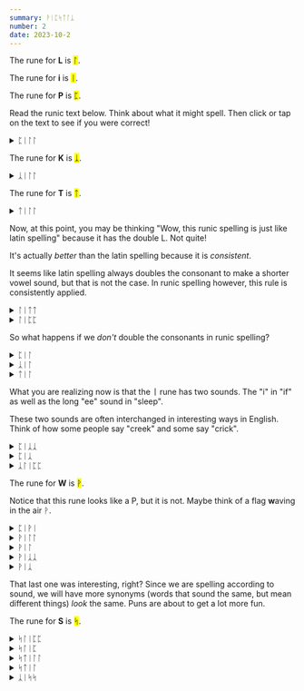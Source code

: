 ```yaml
---
summary: ᚹᛁᛈᛋᛏᛚᛣ
number: 2
date: 2023-10-2
---
```


The rune for <strong>L</strong> is <mark>ᛚ</mark>.

The rune for <strong>i</strong> is <mark>ᛁ</mark>.

The rune for <strong>P</strong> is <mark>ᛈ</mark>.

Read the runic text below. Think about what it might spell. Then click or tap on the text to see if you were correct!

<details>
    <summary>ᛈᛁᛚᛚ</summary>
    <p>pill</p>
</details>

The rune for <strong>K</strong> is <mark>ᛣ</mark>.

<details>
    <summary>ᛣᛁᛚᛚ</summary>
    <p>kill</p>
</details>

The rune for <strong>T</strong> is <mark>ᛏ</mark>.

<details>
    <summary>ᛏᛁᛚᛚ</summary>
    <p>till</p>
</details>

Now, at this point, you may be thinking "Wow, this runic spelling is just like latin spelling" because it has the double L. Not quite!

It's actually *better* than the latin spelling because it is *consistent*. 

It seems like latin spelling always doubles the consonant to make a shorter vowel sound, but that is not the case. In runic spelling however, this rule is consistently applied.

<details>
    <summary>ᛚᛁᛏᛏ</summary>
    <p>lit</p>
</details>

<details>
    <summary>ᛚᛁᛈᛈ</summary>
    <p>lip</p>
</details>

So what happens if we *don't* double the consonants in runic spelling?

<details>
    <summary>ᛈᛁᛚ</summary>
    <p>peel</p>
</details>

<details>
    <summary>ᛣᛁᛚ</summary>
    <p>keel</p>
</details>

<details>
    <summary>ᛏᛁᛚ</summary>
    <p>teal</p>
</details>

What you are realizing now is that the <strong>ᛁ</strong> rune has two sounds. The "i" in "if" as well as the long "ee" sound in "sleep".

These two sounds are often interchanged in interesting ways in English. Think of how some people say "creek" and some say "crick".

<details>
    <summary>ᛈᛁᛣᛣ</summary>
    <p>pick</p>
</details>

<details>
    <summary>ᛈᛁᛣ</summary>
    <p>peak</p>
</details>

<details>
    <summary>ᛣᛚᛁᛈᛈ</summary>
    <p>clip</p>
</details>

The rune for <strong>W</strong> is <mark>ᚹ</mark>.

Notice that this rune looks like a P, but it is not. Maybe think of a flag **w**aving in the air ᚹ.

<details>
    <summary>ᛈᛁᚹᛁ</summary>
    <p>PeeWee</p>
</details>

<details>
    <summary>ᚹᛁᛚᛚ</summary>
    <p>will</p>
</details>

<details>
    <summary>ᚹᛁᛚ</summary>
    <p>wheel</p>
</details>

<details>
    <summary>ᚹᛁᛣᛣ</summary>
    <p>wick</p>
</details>

<details>
    <summary>ᚹᛁᛣ</summary>
    <p>week / weak</p>
</details>

That last one was interesting, right? Since we are spelling according to sound, we will have more synonyms (words that sound the same, but mean different things) *look* the same. Puns are about to get a lot more fun.

The rune for <strong>S</strong> is <mark>ᛋ</mark>.

<details>
    <summary>ᛋᛚᛁᛈᛈ</summary>
    <p>slip</p>
</details>

<details>
    <summary>ᛋᛚᛁᛈ</summary>
    <p>sleep</p>
</details>

<details>
    <summary>ᛋᛏᛁᛚᛚ</summary>
    <p>still</p>
</details>

<details>
    <summary>ᛋᛏᛁᛚ</summary>
    <p>steal / steel</p>
</details>

<details>
    <summary>ᛣᛁᛋᛋ</summary>
    <p>kiss 😘</p>
</details>

